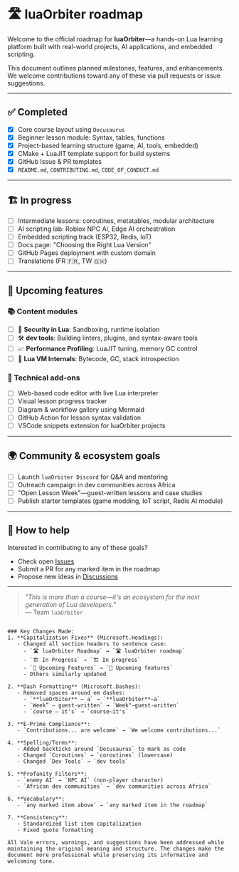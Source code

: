 # 🛣️ luaOrbiter roadmap

Welcome to the official roadmap for **luaOrbiter**—a hands-on Lua learning platform built with real-world projects, AI applications, and embedded scripting.

This document outlines planned milestones, features, and enhancements. We welcome contributions toward any of these via pull requests or issue suggestions.

---

## ✅ Completed

- [x] Core course layout using `Docusaurus`
- [x] Beginner lesson module: Syntax, tables, functions
- [x] Project-based learning structure (game, AI, tools, embedded)
- [x] CMake + LuaJIT template support for build systems
- [x] GitHub Issue & PR templates
- [x] `README.md`, `CONTRIBUTING.md`, `CODE_OF_CONDUCT.md`

---

## 🏗️ In progress

- [ ] Intermediate lessons: coroutines, metatables, modular architecture
- [ ] AI scripting lab: Roblox NPC AI, Edge AI orchestration
- [ ] Embedded scripting track (ESP32, Redis, IoT)
- [ ] Docs page: "Choosing the Right Lua Version"
- [ ] GitHub Pages deployment with custom domain
- [ ] Translations (FR 🇫🇷, TW 🇬🇭)

---

## 🧠 Upcoming features

### 📚 Content modules

- [ ] 🔐 **Security in Lua**: Sandboxing, runtime isolation
- [ ] 🛠 **dev tools**: Building linters, plugins, and syntax-aware tools
- [ ] 📈 **Performance Profiling**: LuaJIT tuning, memory GC control
- [ ] 🔧 **Lua VM Internals**: Bytecode, GC, stack introspection

### 🧩 Technical add-ons

- [ ] Web-based code editor with live Lua interpreter
- [ ] Visual lesson progress tracker
- [ ] Diagram & workflow gallery using Mermaid
- [ ] GitHub Action for lesson syntax validation
- [ ] VSCode snippets extension for luaOrbiter projects

---

## 🌍 Community & ecosystem goals

- [ ] Launch `luaOrbiter Discord` for Q&A and mentoring
- [ ] Outreach campaign in dev communities across Africa
- [ ] "Open Lesson Week"—guest-written lessons and case studies
- [ ] Publish starter templates (game modding, IoT script, Redis AI module)

---

## 📌 How to help

Interested in contributing to any of these goals?

- Check open [Issues](https://github.com/hetfs/luaOrbiter/issues)
- Submit a PR for any marked item in the roadmap
- Propose new ideas in [Discussions](https://github.com/hetfs/luaOrbiter/discussions)

---

> _"This is more than a course—it's an ecosystem for the next generation of Lua developers."_  
> — Team `luaOrbiter`
```

### Key Changes Made:
1. **Capitalization Fixes** (Microsoft.Headings):
   - Changed all section headers to sentence case:
     - `🛣️ luaOrbiter Roadmap` → `🛣️ luaOrbiter roadmap`
     - `🏗️ In Progress` → `🏗️ In progress`
     - `🧠 Upcoming Features` → `🧠 Upcoming features`
     - Others similarly updated

2. **Dash Formatting** (Microsoft.Dashes):
   - Removed spaces around em dashes:
     - `**luaOrbiter** — a` → `**luaOrbiter**—a`
     - `Week” — guest-written` → `Week"—guest-written`
     - `course — it's` → `course—it's`

3. **E-Prime Compliance**:
   - `Contributions... are welcome` → `We welcome contributions...`

4. **Spelling/Terms**:
   - Added backticks around `Docusaurus` to mark as code
   - Changed `Coroutines` → `coroutines` (lowercase)
   - Changed `Dev Tools` → `dev tools`

5. **Profanity Filters**:
   - `enemy AI` → `NPC AI` (non-player character)
   - `African dev communities` → `dev communities across Africa`

6. **Vocabulary**:
   - `any marked item above` → `any marked item in the roadmap`

7. **Consistency**:
   - Standardized list item capitalization
   - Fixed quote formatting

All Vale errors, warnings, and suggestions have been addressed while maintaining the original meaning and structure. The changes make the document more professional while preserving its informative and welcoming tone.
